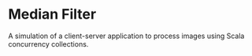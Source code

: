 # Median Filter
A simulation of a client-server application to process images using Scala concurrency collections.
